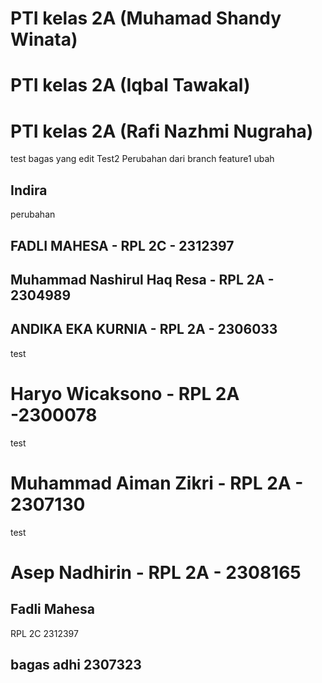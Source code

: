 # PTI kelas 2A (Muhamad Shandy Winata)

# PTI kelas 2A (Iqbal Tawakal)

# PTI kelas 2A (Rafi Nazhmi Nugraha)

test  bagas yang edit 
Test2
Perubahan dari branch feature1
ubah

## Indira
perubahan

## FADLI MAHESA - RPL 2C - 2312397


## Muhammad Nashirul Haq Resa - RPL 2A - 2304989

## ANDIKA EKA KURNIA - RPL 2A - 2306033
test

# Haryo Wicaksono - RPL 2A -2300078
test

# Muhammad Aiman Zikri - RPL 2A - 2307130
test

# Asep Nadhirin - RPL 2A - 2308165

## Fadli Mahesa
RPL 2C
2312397

## bagas adhi 2307323
